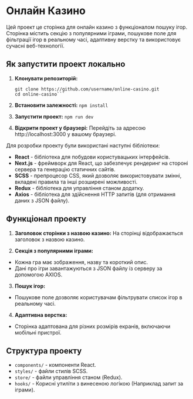 # Онлайн Казино

Цей проект це сторінка для онлайн казино з функціоналом пошуку ігор. Сторінка містить секцію з популярними іграми, пошукове поле для фільтрації ігор в реальному часі, адаптивну верстку та використовує сучасні веб-технології.

## Як запустити проект локально


1. **Клонувати репозиторій:**
   ```
   git clone https://github.com/username/online-casino.git
   cd online-casino```

2. **Встановити залежності:**
```npm install```

3. **Запустити проект:**
```npm run dev```

4. **Відкрити проект у браузері:**
Перейдіть за адресою http://localhost:3000 у вашому браузері.

Для розробки проекту були використані наступні бібліотеки:

- **React** - бібліотека для побудови користувацьких інтерфейсів.
- **Next.js** - фреймворк для React, що забезпечує рендеринг на стороні сервера та генерацію статичних сайтів.
- **SCSS** - препроцесор CSS, який дозволяє використовувати змінні, вкладені правила та інші розширені можливості.
- **Redux** - бібліотека для управління станом додатку. 
- **Axios** - бібліотека для здійснення HTTP запитів (для отримання даних з JSON файлу).

## Функціонал проекту

1. **Заголовок сторінки з назвою казино:**
На сторінці відображається заголовок з назвою казино.

2. **Секція з популярними іграми:**
- Кожна гра має зображення, назву та короткий опис.
- Дані про ігри завантажуються з JSON файлу із серверу за допомогою AXIOS.

3. **Пошук ігор:**
- Пошукове поле дозволяє користувачам фільтрувати список ігор в реальному часі.

4. **Адаптивна верстка:**
- Сторінка адаптована для різних розмірів екранів, включаючи мобільні пристрої.

## Структура проекту

- `components/` - компоненти React.
- `styles/` - файли стилів SCSS.
- `store/` - файли управління станом (Redux).
- `hooks/` - Корисні утиліти з винесеною логікою (Наприклад запит за іграми).